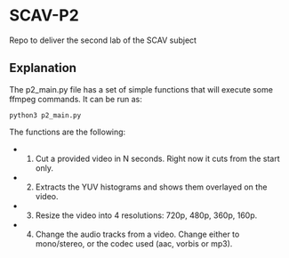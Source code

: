 # SCAV-P2
Repo to deliver the second lab of the SCAV subject

## Explanation

The p2_main.py file has a set of simple functions that will execute some ffmpeg commands. It can be run as:
```
python3 p2_main.py
```

The functions are the following:
- 1. Cut a provided video in N seconds. Right now it cuts from the start only.
- 2. Extracts the YUV histograms and shows them overlayed on the video.
- 3. Resize the video into 4 resolutions: 720p, 480p, 360p, 160p.
- 4. Change the audio tracks from a video. Change either to mono/stereo, or the codec used (aac, vorbis or mp3).
